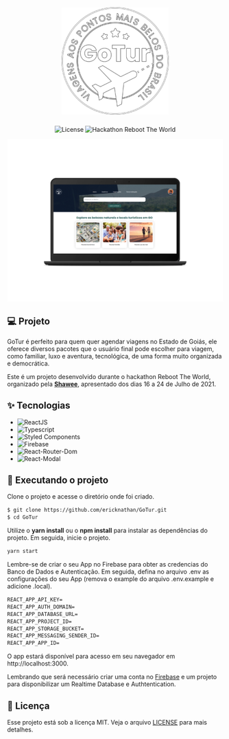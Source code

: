 <h1 align="center">
  <img alt="GoTur" src=".github/images/logo.png" width="250" height="250"/>
</h1>

<p align="center">
  <img src="https://img.shields.io/static/v1?label=License&message=MIT&color=295C57&labelColor=404040&style=flat-square" alt="License" >

 <img src="https://img.shields.io/static/v1?label=Hackaton&message=Reboot+The+World&color=295C57&labelColor=404040&style=flat-square" alt="Hackathon Reboot The World" />
</p>


![Mockup](.github/images/mockup.png)

## 💻 Projeto
GoTur é perfeito para quem quer agendar viagens no Estado de Goiás, ele oferece diversos pacotes que o usuário final pode escolher para viagem, como familiar, luxo e aventura, tecnológica, de uma forma muito organizada e democrática. 

Este é um projeto desenvolvido durante o hackathon Reboot The World, organizado pela **[Shawee](https://shawee.io/pt/)**, apresentado dos dias 16 a 24 de Julho de 2021.


## ✨ Tecnologias

- ![ReactJS](https://reactjs.org/)
- ![Typescript](https://www.typescriptlang.org/)
- ![Styled Components](https://styled-components.com/)
- ![Firebase](https://firebase.google.com/)
- ![React-Router-Dom](https://reactrouter.com/)
- ![React-Modal](https://github.com/reactjs/react-modal)

## 🚀 Executando o projeto


Clone o projeto e acesse o diretório onde foi criado.

```bash
$ git clone https://github.com/ericknathan/GoTur.git
$ cd GoTur
```

Utilize o **yarn install** ou o **npm install** para instalar as dependências do projeto.
Em seguida, inicie o projeto.

```bash
yarn start
```

Lembre-se de criar o seu App no Firebase para obter as credencias do Banco de Dados e Autenticação. Em seguida, defina no arquivo .env as configurações do seu App (remova o example do arquivo .env.example e adicione .local).
 
 ```cl
REACT_APP_API_KEY=
REACT_APP_AUTH_DOMAIN=
REACT_APP_DATABASE_URL=
REACT_APP_PROJECT_ID=
REACT_APP_STORAGE_BUCKET=
REACT_APP_MESSAGING_SENDER_ID=
REACT_APP_APP_ID=
```

O app estará disponível para acesso em seu navegador em http://localhost:3000.

Lembrando que será necessário criar uma conta no [Firebase](https://firebase.google.com/) e um projeto para disponibilizar um Realtime Database e Authtentication.

## 📄 Licença

Esse projeto está sob a licença MIT. Veja o arquivo [LICENSE](LICENSE) para mais detalhes.

<br />